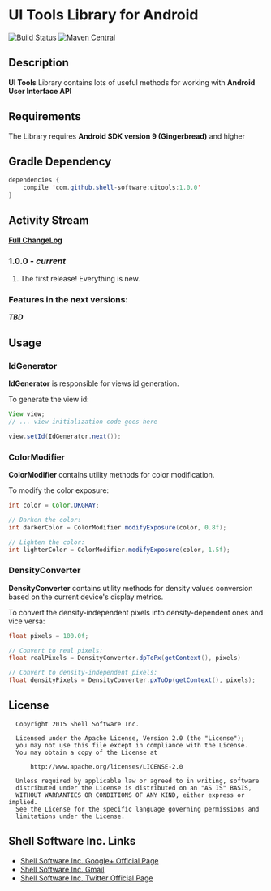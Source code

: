 # UI Tools Library for Android

[![Build Status](https://travis-ci.org/shell-software/uitools.svg?branch=master)](https://travis-ci.org/shell-software/uitools)
[![Maven Central](https://img.shields.io/maven-central/v/com.github.shell-software/uitools.svg)](http://search.maven.org/#search|gav|1|g%3A%22com.github.shell-software%22%20AND%20a%3A%22uitools%22)

## Description

**UI Tools** Library contains lots of useful methods for working with **Android User Interface API**

## Requirements

The Library requires **Android SDK version 9 (Gingerbread)** and higher

## Gradle Dependency

```java
dependencies {
	compile 'com.github.shell-software:uitools:1.0.0'
}
```

## Activity Stream

[**Full ChangeLog**](https://github.com/shell-software/uitools/blob/master/CHANGELOG.md)

### 1.0.0 - *current*

1. The first release! Everything is new.

### Features in the next versions:

***TBD***

## Usage

### IdGenerator

**IdGenerator** is responsible for views id generation.

To generate the view id:

```java
View view;
// ... view initialization code goes here

view.setId(IdGenerator.next());
```

### ColorModifier

**ColorModifier** contains utility methods for color modification.

To modify the color exposure:

```java
int color = Color.DKGRAY;

// Darken the color:
int darkerColor = ColorModifier.modifyExposure(color, 0.8f);

// Lighten the color:
int lighterColor = ColorModifier.modifyExposure(color, 1.5f);
```

### DensityConverter

**DensityConverter** contains utility methods for density values conversion based on the current device's display metrics. 

To convert the density-independent pixels into density-dependent ones and vice versa:

```java
float pixels = 100.0f;

// Convert to real pixels:
float realPixels = DensityConverter.dpToPx(getContext(), pixels)

// Convert to density-independent pixels:
float densityPixels = DensityConverter.pxToDp(getContext(), pixels);
```

## License

```
  Copyright 2015 Shell Software Inc.

  Licensed under the Apache License, Version 2.0 (the "License");
  you may not use this file except in compliance with the License.
  You may obtain a copy of the License at

      http://www.apache.org/licenses/LICENSE-2.0

  Unless required by applicable law or agreed to in writing, software
  distributed under the License is distributed on an "AS IS" BASIS,
  WITHOUT WARRANTIES OR CONDITIONS OF ANY KIND, either express or implied.
  See the License for the specific language governing permissions and
  limitations under the License.
```

## Shell Software Inc. Links

* [Shell Software Inc. Google+ Official Page](https://plus.google.com/112119444427380215269)
* <a href="mailto:com.software.shell@gmail.com?subject=[UI Tools]: Proposals And Suggestions">Shell Software Inc. Gmail</a>
* [Shell Software Inc. Twitter Official Page](https://twitter.com/shell_software)
